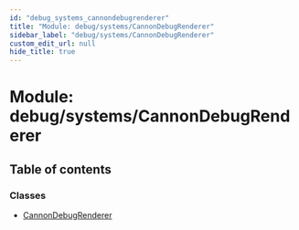 ```yaml
---
id: "debug_systems_cannondebugrenderer"
title: "Module: debug/systems/CannonDebugRenderer"
sidebar_label: "debug/systems/CannonDebugRenderer"
custom_edit_url: null
hide_title: true
---
```


# Module: debug/systems/CannonDebugRenderer

## Table of contents

### Classes

- [CannonDebugRenderer](../classes/debug_systems_cannondebugrenderer.cannondebugrenderer.md)

